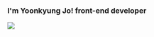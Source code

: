 ### I'm Yoonkyung Jo! front-end developer

<img src="https://img.shields.io/badge/joyk9251@gmail.com-EA4335?style=flat-square&logo=Gamil&logoColor=white"/>

